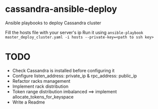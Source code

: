 # cassandra-ansible-deploy
Ansible playbooks to deploy Cassandra cluster

Fill the hosts file with your server's ip
Run it using `ansible-playbook master_deploy_cluster.yaml -i hosts --private-key=<path to ssh key>`

# TODO
  * Check Cassandra is installed before configuring it
  * Configure listen_address: private_ip & rpc_address: public_ip
  * Refactor racks management
  * Implement rack distribution
  * Token range distribution imbalanced ==> implement allocate_tokens_for_keyspace
  * Write a Readme
